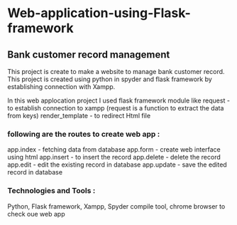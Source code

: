 # Web-application-using-Flask-framework

## Bank customer record management

This project is create to make a website to manage bank customer record. This project is created using python in spyder and flask framework by establishing connection with Xampp.

In this web applocation project I used flask framework module like 
request - to establish connection to xampp (request is a function to extract the data from keys)
render_template - to redirect Html file 

### following are the routes to create web app :

app.index - fetching data from database
app.form - create web interface using html 
app.insert - to insert the record 
app.delete - delete the record
app.edit - edit the existing record in database 
app.update - save the edited record in database 

### Technologies and Tools :
Python, Flask framework, Xampp, Spyder compile tool, chrome browser to check oue web app
